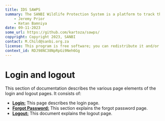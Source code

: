 ```yaml
---
title: IDS SAWPS
summary: The SANBI Wildlife Protection System is a platform to track the population levels of endangered wildlife.
    - Jeremy Prior
    - Ketan Bamniya
date: 09-11-2023
some_url: https://github.com/kartoza/sawps/
copyright: Copyright 2023, SANBI
contact: M.Child@sanbi.org.za
license: This program is free software; you can redistribute it and/or modify it under the terms of the GNU Affero General Public License as published by the Free Software Foundation; either version 3 of the License, or (at your option) any later version.
context_id: RDJ98NC38NpRpGi9Neh6Gg
---
```


# Login and logout

This section of documentation describes the various page elements of the login and logout pages. It consists of:

* **[Login:](login-page.md)** This page describes the login page.
* **[Forgot Password:](forgot-password.md)** This section explains the forgot password page.
* **[Logout:](logout.md)** This document explains the logout page.

